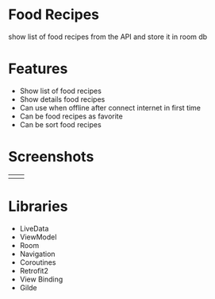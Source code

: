 # Food Recipes
show list of food recipes from the API and store it in room db

# Features
- Show list of food recipes
- Show details food recipes
- Can use when offline after connect internet in first time
- Can be food recipes as favorite
- Can be sort food recipes

# Screenshots
|  |  |
| --- | --- |
|  |  |

# Libraries
- LiveData
- ViewModel
- Room
- Navigation
- Coroutines
- Retrofit2
- View Binding
- Gilde
